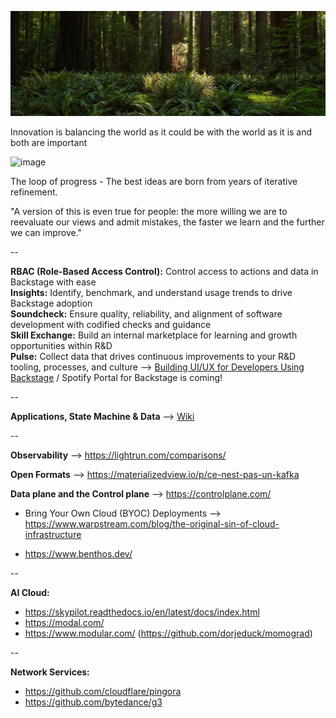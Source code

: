 ![](https://github.com/ankumar/architecture/blob/main/images/product%20development%2C%20change%2C%20and%20improvement.jpeg)

Innovation is balancing the world as it could be with the world as it is and both are important

![image](https://user-images.githubusercontent.com/658791/209478115-2fefbd42-26ce-4552-be01-bdc84a109277.png)

The loop of progress - The best ideas are born from years of iterative refinement.

"A version of this is even true for people: the more willing we are to reevaluate our views and admit mistakes, the faster we learn and the further we can improve."

--

**RBAC (Role-Based Access Control):** Control access to actions and data in Backstage with ease  
**Insights:** Identify, benchmark, and understand usage trends to drive Backstage adoption  
**Soundcheck:** Ensure quality, reliability, and alignment of software development with codified checks and guidance  
**Skill Exchange:** Build an internal marketplace for learning and growth opportunities within R&D  
**Pulse:** Collect data that drives continuous improvements to your R&D tooling, processes, and culture --> [Building UI/UX for Developers Using Backstage](https://backstage.spotify.com/docs/) / Spotify Portal for Backstage is coming!

--

**Applications, State Machine & Data** 
--> [Wiki](https://github.com/ankumar/Open-software-design/wiki)

--

**Observability** --> https://lightrun.com/comparisons/ 

**Open Formats** --> https://materializedview.io/p/ce-nest-pas-un-kafka

**Data plane and the Control plane** 
--> https://controlplane.com/  
- Bring Your Own Cloud (BYOC) Deployments --> https://www.warpstream.com/blog/the-original-sin-of-cloud-infrastructure

- https://www.benthos.dev/

--

**AI Cloud:**  
- https://skypilot.readthedocs.io/en/latest/docs/index.html
- https://modal.com/
- https://www.modular.com/ (https://github.com/dorjeduck/momograd)

--

**Network Services:**  
- https://github.com/cloudflare/pingora
- https://github.com/bytedance/g3 
